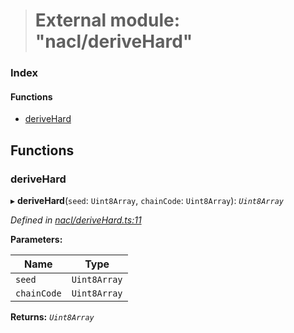> # External module: "nacl/deriveHard"

### Index

#### Functions

* [deriveHard](_nacl_derivehard_.md#derivehard)

## Functions

###  deriveHard

▸ **deriveHard**(`seed`: `Uint8Array`, `chainCode`: `Uint8Array`): *`Uint8Array`*

*Defined in [nacl/deriveHard.ts:11](https://github.com/polkadot-js/common/blob/f13810d/packages/util-crypto/src/nacl/deriveHard.ts#L11)*

**Parameters:**

Name | Type |
------ | ------ |
`seed` | `Uint8Array` |
`chainCode` | `Uint8Array` |

**Returns:** *`Uint8Array`*
